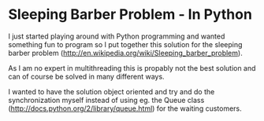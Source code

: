 Sleeping Barber Problem - In Python
======================

I just started playing around with Python programming and wanted something fun to program so I put together this solution 
for the sleeping barber problem (http://en.wikipedia.org/wiki/Sleeping_barber_problem).

As I am no expert in multithreading this is propably not the best solution and can of course be solved 
in many different ways. 

I wanted to have the solution object oriented and try and do the synchronization myself instead of using eg. 
the Queue class (http://docs.python.org/2/library/queue.html) for the waiting customers.






